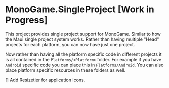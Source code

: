 # MonoGame.SingleProject [Work in Progress]

This project provides single project support for MonoGame. Similar
to how the Maui single project system works. Rather than having
multiple "Head" projects for each platform, you can now have
just one project.

Now rather than having all the platform specific code in different
projects it is all contained in the `Platforms/<Platform>` folder.
For example if you have `Android` specific code you can place this
in `Platforms/Android`. You can also place platform specific resources
in these folders as well.

[] Add Resizetier for application Icons.
